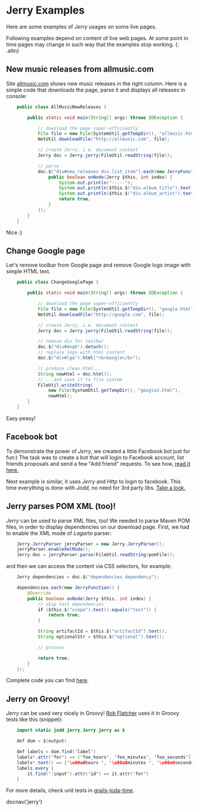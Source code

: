# Jerry Examples

Here are some examples of *Jerry* usages on some live pages.

Following examples depend on content of live web pages. At some point in
time pages may change in such way that the examples stop working.
{: .attn}

## New music releases from allmusic.com

Site [allmusic.com][2] shows new music releases in the
right column. Here is a simple code that downloads the page, parse it
and displays all releases in console:

~~~~~ java
    public class AllMusicNewReleases {

        public static void main(String[] args) throws IOException {

            // download the page super-efficiently
            File file = new File(SystemUtil.getTempDir(), "allmusic.html");
            NetUtil.downloadFile("http://allmusic.com", file);

            // create Jerry, i.e. document context
            Jerry doc = Jerry.jerry(FileUtil.readString(file));

            // parse
            doc.$("div#new_releases div.list_item").each(new JerryFunction() {
                public boolean onNode(Jerry $this, int index) {
                    System.out.println("-----");
                    System.out.println($this.$("div.album_title").text());
                    System.out.println($this.$("div.album_artist").text().trim());
                    return true;
                }
            });
        }
    }
~~~~~

Nice :)

## Change Google page

Let's remove toolbar from Google page and remove Google logo image with
simple HTML text.

~~~~~ java
    public class ChangeGooglePage {

        public static void main(String[] args) throws IOException {

            // download the page super-efficiently
            File file = new File(SystemUtil.getTempDir(), "google.html");
            NetUtil.downloadFile("http://google.com", file);

            // create Jerry, i.e. document context
            Jerry doc = Jerry.jerry(FileUtil.readString(file));

            // remove div for toolbar
            doc.$("div#mngb").detach();
            // replace logo with html content
            doc.$("div#lga").html("<b>Google</b>");

            // produce clean html...
            String newHtml = doc.html();
            // ...and save it to file system
            FileUtil.writeString(
                new File(SystemUtil.getTempDir(), "google2.html"),
                newHtml);
        }
    }
~~~~~

Easy peasy!

## Facebook bot

To demonstrate the power of *Jerry*, we created a little Facebook bot
just for fun:) The task was to create a bot that will login to Facebook
account, list friends proposals and send a few "Add friend"
requests. To see how, [read it here.](facebook-bot.html)

Next example is similar, it uses *Jerry* and *Http* to login to facebook.
This time everything is done with *Jodd*, no need for 3rd party libs.
[Take a look.](facebook.html)


## Jerry parses POM XML (too)!

*Jerry* can be used to parse XML files, too! We needed to parse Maven
POM files, in order to display dependencies on our download page. First,
we had to enable the XML mode of *Lagarto* parser:

~~~~~ java
    Jerry.JerryParser jerryParser = new Jerry.JerryParser();
    jerryParser.enableXmlMode();
    Jerry doc = jerryParser.parse(FileUtil.readString(pomFile));
~~~~~

and then we can access the content via CSS selectors, for example:

~~~~~ java
    Jerry dependencies = doc.$("dependencies dependency");

    dependencies.each(new JerryFunction() {
        @Override
        public boolean onNode(Jerry $this, int index) {
            // skip test dependencies
            if ($this.$("scope").text().equals("test")) {
                return true;
            }

            String artifactId = $this.$("artifactId").text();
            String optionalStr = $this.$("optional").text();

            // process

            return true;
        }
    });
~~~~~

Complete code you can find [here][3].

## Jerry on Groovy!

*Jerry* can be used very nicely in Groovy! [Rob Flatcher][4] uses it in Groovy tests like this (snippet):

~~~~~ java
    import static jodd.jerry.Jerry.jerry as $

    def dom = $(output)

    def labels = dom.find('label')
    labels*.attr('for') == ['foo_hours', 'foo_minutes', 'foo_seconds']
    labels*.text() == ['\u00a0hours ', '\u00a0minutes ', '\u00a0seconds ']
    labels.every {
        it.find(':input').attr('id') == it.attr('for')
    }
~~~~~

For more details, check unit tests in [grails-joda-time][5].

[2]: http://allmusic.com
[3]: http://github.com/oblac/tools/blob/master/src/jodd/tools/modlist/PomList.java
[4]: http://freeside.co/
[5]: https://github.com/gpc/grails-joda-time

<js>docnav('jerry')</js>